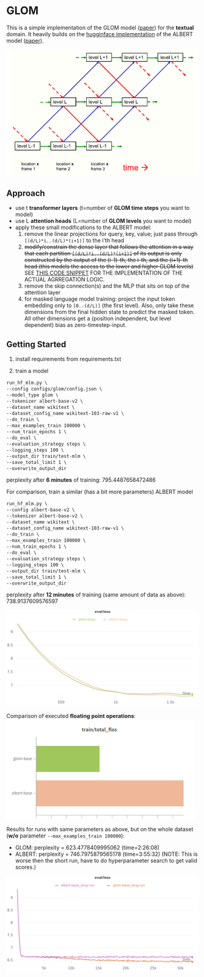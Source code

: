 # GLOM

This is a simple implementation of the GLOM model ([paper](https://arxiv.org/pdf/2102.12627.pdf)) for the **textual** domain. It heavily builds on the [hugginface implementation](https://github.com/huggingface/transformers/tree/master/src/transformers/models/albert) of the ALBERT model ([paper](https://arxiv.org/abs/1909.11942)).

![GLOM_architecture](images/GLOM_architecture.png)

## Approach
* use t **transformer layers** (t=number of **GLOM time steps** you want to model)
* use L **attention heads** (L=number of **GLOM levels** you want to model)
* apply these small modifications to the ALBERT model:
	1) remove the linear projections for query, key, value; just pass through `[(d/L)*i..(d/L)*(i+1)]` to the i'th head
	2) ~~modify/constrain the dense layer that follows the attention in a way that each partition `[(d/L)*i..(d/L)*(i+1)]` of its output is only constructed by the output of the (i-1)-th, the i-th, and the (i+1)-th head (this models the access to the lower and higher GLOM levels)~~ SEE [THIS CODE SNIPPET](https://github.com/ArneBinder/GlomImpl/blob/9c1ff61b8ade27d1780f3aff94577182aa1d1f88/src/models/glom/modeling_glom.py#L296-L315) FOR THE IMPLEMENTATION OF THE ACTUAL AGRREGATION LOGIC.
	3) remove the skip connection(s) and the MLP that sits on top of the attention layer
	4) for masked language model training: project the input token embedding only to `[0..(d/L)]` (the first level). Also, only take these dimensions from the final hidden state to predict the masked token. All other dimensions get a (position independent, but level dependent) bias as zero-timestep-input.


## Getting Started

1) install requirements from requirements.txt

2) train a model
```
run_hf_mlm.py \
--config configs/glom/config.json \
--model_type glom \
--tokenizer albert-base-v2 \
--dataset_name wikitext \
--dataset_config_name wikitext-103-raw-v1 \
--do_train \
--max_examples_train 100000 \
--num_train_epochs 1 \
--do_eval \
--evaluation_strategy steps \
--logging_steps 100 \
--output_dir train/test-mlm \
--save_total_limit 1 \
--overwrite_output_dir
```
perplexity after **6 minutes** of training: 795.4487658472486

For comparison, train a similar (has a bit more parameters) ALBERT model 
```
run_hf_mlm.py \
--config albert-base-v2 \
--tokenizer albert-base-v2 \
--dataset_name wikitext \
--dataset_config_name wikitext-103-raw-v1 \
--do_train \
--max_examples_train 100000 \
--num_train_epochs 1 \
--do_eval \
--evaluation_strategy steps \
--logging_steps 100 \
--output_dir train/test-mlm \
--save_total_limit 1 \
--overwrite_output_dir
```
perplexity after **12 minutes** of training (same amount of data as above): 738.9137609576597 

![glom_albert_comparison_loss](images/WandB_2.3.2021_04-14-07_loss.png)

Comparison of executed **floating point operations**:  
![glom_albert_comparison_flos](images/WandB_2.3.2021_04-14-07_flos.png)


Results for runs with same parameters as above, but on the whole dataset (**w/o** parameter `--max_examples_train 100000`):  
* GLOM:		perplexity = 623.4778409995062 (time=2:26:08)
* ALBERT: 	perplexity = 746.7975879565178 (time=3:55:32) (NOTE: This is worse then the short run, have to do hyperparameter search to get valid scores.)

![glom_albert_comparison_loss_long_run](images/wandb_comparison_long-run_loss.png)

